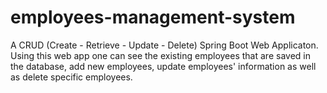 # employees-management-system

A CRUD (Create - Retrieve - Update - Delete) Spring Boot Web Applicaton. Using this web app one can see the existing employees that are saved in the database, add new employees, update employees' information as well as delete specific employees.
